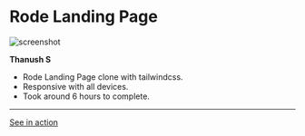 #  Rode Landing Page

![screenshot](./screenshot/screenshot.png)

**Thanush S**

-   Rode Landing Page clone with tailwindcss.
-   Responsive with all devices.
-   Took around 6 hours to complete.

---

[See in action](https://thanushsiva.github.io/Rode-Landing-Page)